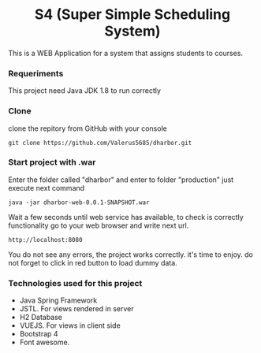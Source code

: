 <h1 align="center">
  S4 (Super Simple Scheduling System)
</h1>

This is a WEB Application for a system that assigns students to courses.

### Requeriments
This project need Java JDK 1.8 to run correctly

### Clone
clone the repitory from GitHub with your console

    git clone https://github.com/Valerus5685/dharbor.git
    
### Start project with .war
Enter the folder called "dharbor" and enter to folder "production" just execute next command

    java -jar dharbor-web-0.0.1-SNAPSHOT.war
  
Wait a few seconds until web service has available, to check is correctly functionality go to your web browser and write next url.

    http://localhost:8080

You do not see any errors, the project works correctly. it's time to enjoy. do not forget to click in red button to load dummy data.

### Technologies used for this project

<ul>
  <li>Java Spring Framework</li>
  <li>JSTL. For views rendered in server</li>
  <li>H2 Database</li>
  <li>VUEJS. For views in client side</li>
  <li>Bootstrap 4</li>
  <li>Font awesome.</li>
</ul>
